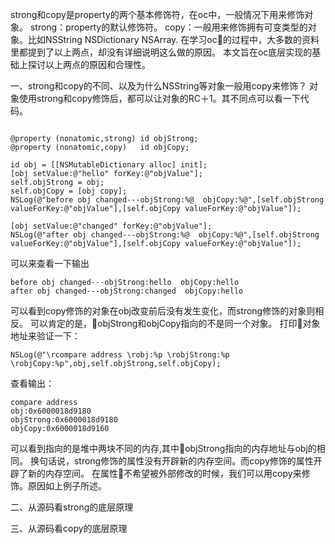 strong和copy是property的两个基本修饰符，在oc中，一般情况下用来修饰对象。
strong：property的默认修饰符。
copy：一般用来修饰拥有可变类型的对象。比如NSString NSDictionary NSArray.
在学习oc的过程中，大多数的资料里都提到了以上两点，却没有详细说明这么做的原因。
本文旨在oc底层实现的基础上探讨以上两点的原因和合理性。

一、strong和copy的不同、以及为什么NSString等对象一般用copy来修饰？
对象使用strong和copy修饰后，都可以让对象的RC＋1。其不同点可以看一下代码。
```objc

@property (nonatomic,strong) id objStrong;
@property (nonatomic,copy)   id objCopy;

id obj = [[NSMutableDictionary alloc] init];
[obj setValue:@"hello" forKey:@"objValue"];
self.objStrong = obj;
self.objCopy = [obj copy];
NSLog(@"before obj changed---objStrong:%@  objCopy:%@",[self.objStrong valueForKey:@"objValue"],[self.objCopy valueForKey:@"objValue"]);

[obj setValue:@"changed" forKey:@"objValue"];
NSLog(@"after obj changed---objStrong:%@  objCopy:%@",[self.objStrong valueForKey:@"objValue"],[self.objCopy valueForKey:@"objValue"]);

```
可以来查看一下输出
```objc
before obj changed---objStrong:hello  objCopy:hello
after obj changed---objStrong:changed  objCopy:hello

```
可以看到copy修饰的对象在obj改变前后没有发生变化，而strong修饰的对象则相反。
可以肯定的是，objStrong和objCopy指向的不是同一个对象。
打印对象地址来验证一下：
```objc
NSLog(@"\rcompare address \robj:%p \robjStrong:%p \robjCopy:%p",obj,self.objStrong,self.objCopy);
```
查看输出：
```objc
compare address 
obj:0x6000018d9180 
objStrong:0x6000018d9180 
objCopy:0x6000018d9160
```
可以看到指向的是堆中两块不同的内存,其中objStrong指向的内存地址与obj的相同。
换句话说，strong修饰的属性没有开辟新的内存空间。而copy修饰的属性开辟了新的内存空间。
在属性不希望被外部修改的时候，我们可以用copy来修饰。原因如上例子所述。


二、从源码看strong的底层原理


三、从源码看copy的底层原理

